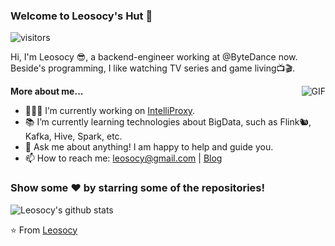 ### Welcome to Leosocy's Hut 👋

![visitors](https://visitor-badge.laobi.icu/badge?page_id=Leosocy.Leosocy)

Hi, I'm Leosocy 😎, a backend-engineer working at @ByteDance now.  Beside's programming, I like watching TV series and game living📺🎬.

  <img align="right" alt="GIF" src="https://media.giphy.com/media/iIqmM5tTjmpOB9mpbn/giphy.gif" />

**More about me...**

- 👨🏻‍💻 I’m currently working on [IntelliProxy](https://github.com/Leosocy/IntelliProxy).
- 📚 I’m currently learning technologies about BigData, such as Flink🐿, Kafka, Hive, Spark, etc.
- 💬 Ask me about anything! I am happy to help and guide you.
- 📫 How to reach me: leosocy@gmail.com | [Blog](https://blog.leosocy.top)

### Show some ❤️ by starring some of the repositories!

![Leosocy's github stats](https://github-readme-stats.vercel.app/api?username=Leosocy&show_icons=true&hide_border=true)

⭐️ From [Leosocy](https://github.com/Leosocy)
